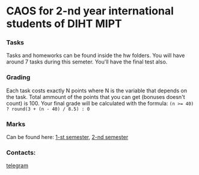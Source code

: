 # CAOS for 2-nd year international students of DIHT MIPT

### Tasks
Tasks and homeworks can be found inside the hw folders. You will have around 7 tasks during this semeter. You'll have the final test also.

### Grading
Each task costs exactly N points where N is the variable that depends on the task. Total ammount of the points that you can get (bonuses doesn't count) is 100.
Your final grade will be calculated with the formula: `(n >= 40) ? round(3 + (n - 40) / 8.5) : 0`

### Marks
Can be found here: [1-st semester](https://docs.google.com/spreadsheets/d/1vyujWJSkl97zEH2YQs9lJ4rUdJ4PEFBkqwgUeQ7AaaU/edit?usp=sharing), [2-nd semester](https://docs.google.com/spreadsheets/d/1JMUHF-9qv9533gkvoWN0eP8Tp3qBaDBVRwQI9pWzotc/edit?usp=sharing)

### Contacts:
[telegram](https://t.me/konstantinleladze)

